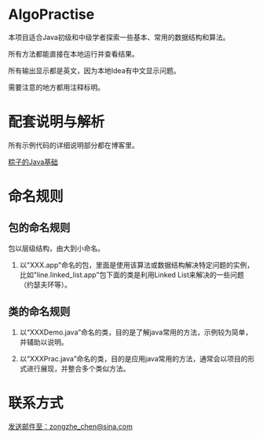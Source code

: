 # AlgoPractise
本项目适合Java初级和中级学者探索一些基本、常用的数据结构和算法。

所有方法都能直接在本地运行并查看结果。

所有输出显示都是英文，因为本地Idea有中文显示问题。

需要注意的地方都用注释标明。

# 配套说明与解析

所有示例代码的详细说明部分都在博客里。

<a href="https://blog.csdn.net/zongziczz/category_9784775.html">粽子的Java基础</a>


# 命名规则

## 包的命名规则

包以层级结构，由大到小命名。

1. 以"XXX.app"命名的包，里面是使用该算法或数据结构解决特定问题的实例，
比如"line.linked_list.app"包下面的类是利用Linked List来解决的一些问题（约瑟夫环等）。

## 类的命名规则

1. 以“XXXDemo.java”命名的类，目的是了解java常用的方法，示例较为简单，并辅助以说明。

2. 以“XXXPrac.java”命名的类，目的是应用java常用的方法，通常会以项目的形式进行展现，并整合多个类似方法。

# 联系方式

<a href="mailto:zongzhe_chen@sina.com">发送邮件至：zongzhe_chen@sina.com</a>

